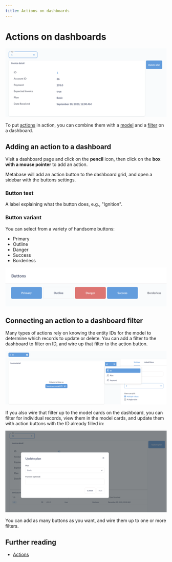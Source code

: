 ```yaml
---
title: Actions on dashboards
---
```


# Actions on dashboards

![Dashboard with filter, action button, and detail card view](./images/dashboard-filter-action.png)

To put [actions](../actions/start.md) in action, you can combine them with a [model](../data-modeling/models.md) and a [filter](./filters.md) on a dashboard.

## Adding an action to a dashboard

Visit a dashboard page and click on the **pencil** icon, then click on the **box with a mouse pointer** to add an action.

Metabase will add an action button to the dashboard grid, and open a sidebar with the buttons settings.

### Button text

A label explaining what the button does, e.g., "Ignition".

### Button variant

You can select from a variety of handsome buttons:

- Primary
- Outline
- Danger
- Success
- Borderless

![Button types](./images/buttons.png)

## Connecting an action to a dashboard filter

Many types of actions rely on knowing the entity IDs for the model to determine which records to update or delete. You can add a filter to the dashboard to filter on ID, and wire up that filter to the action button.

![Wiring up an action button to a dashboard filter](./images/filter-to-action-button.png)

If you also wire that filter up to the model cards on the dashboard, you can filter for individual records, view them in the model cards, and update them with action buttons with the ID already filled in:

![Button form](./images/button-form.png)

 You can add as many buttons as you want, and wire them up to one or more filters.

 ## Further reading

 - [Actions](../actions/start.md)